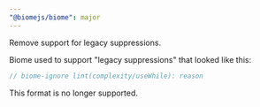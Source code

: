 ```yaml
---
"@biomejs/biome": major
---
```


Remove support for legacy suppressions.

Biome used to support "legacy suppressions" that looked like this:

```js
// biome-ignore lint(complexity/useWhile): reason
```

This format is no longer supported.
